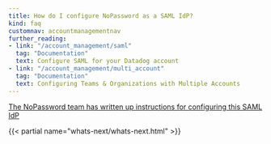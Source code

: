 ```yaml
---
title: How do I configure NoPassword as a SAML IdP?
kind: faq
customnav: accountmanagementnav
further_reading:
- link: "/account_management/saml"
  tag: "Documentation"
  text: Configure SAML for your Datadog account
- link: "/account_management/multi_account"
  tag: "Documentation"
  text: Configuring Teams & Organizations with Multiple Accounts
---
```


[The NoPassword team has written up instructions for configuring this SAML IdP](https://help.nopassword.com/portfolio-items/datadog/)

{{< partial name="whats-next/whats-next.html" >}}